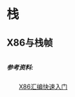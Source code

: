 # 栈
## X86与栈帧
###### 










##### 参考资料:<br>
&emsp;&emsp;[X86汇编快速入门](http://www.cnblogs.com/YukiJohnson/archive/2012/10/27/2741836.html)
